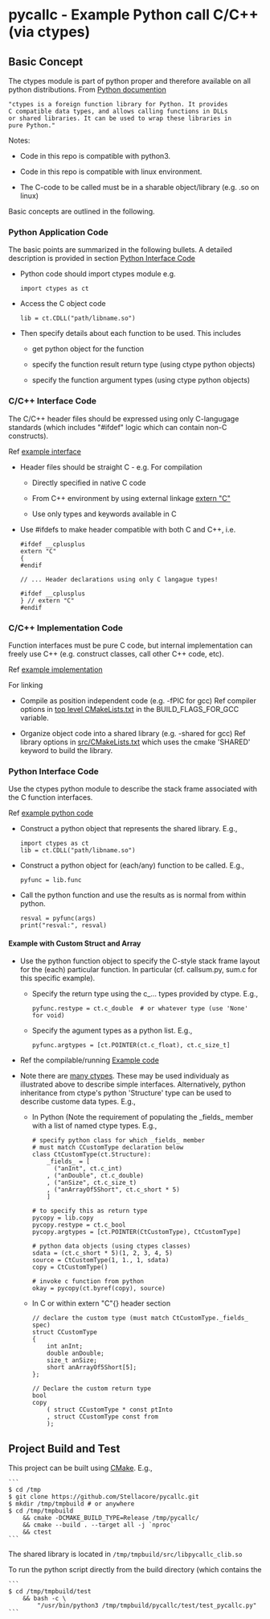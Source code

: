 # pycallc - Example Python call C/C++ (via ctypes)

## Basic Concept

The ctypes module is part of python proper and therefore available on
all python distributions. From
[Python documention](https://docs.python.org/3/library/ctypes.html)

	"ctypes is a foreign function library for Python. It provides
	C compatible data types, and allows calling functions in DLLs
	or shared libraries. It can be used to wrap these libraries in
	pure Python."

Notes:

* Code in this repo is compatible with python3.

* Code in this repo is compatible with linux environment.

* The C-code to be called must be in a sharable object/library
  (e.g. .so on linux)

Basic concepts are outlined in the following.

### Python Application Code

The basic points are summarized in the following bullets. A detailed
description is provided in section
[Python Interface Code](#Python-Interface-Code)


* Python code should import ctypes module e.g.

	```
	import ctypes as ct
	```

* Access the C object code

	```
    lib = ct.CDLL("path/libname.so")
	```

* Then specify details about each function to be used. This includes

	* get python object for the function

	* specify the function result return type (using ctype python objects)

	* specify the function argument types (using ctype python objects)

### C/C++ Interface Code

The C/C++ header files should be expressed using only C-langugage standards
(which includes "#ifdef" logic which can contain non-C constructs).

Ref [example interface](./include/pycallable.h)

* Header files should be straight C - e.g. For compilation

	* Directly specified in native C code

	* From C++ environment by using external linkage
	  [extern "C"](https://en.cppreference.com/w/cpp/language/language_linkage)

	* Use only types and keywords available in C

* Use #ifdefs to make header compatible with both C and C++, i.e.

	```
	#ifdef __cplusplus
    extern "C"
    {
	#endif

	// ... Header declarations using only C langague types!

	#ifdef __cplusplus
    } // extern "C"
	#endif
	```

### C/C++ Implementation Code

Function interfaces must be pure C code, but internal implementation
can freely use C++ (e.g. construct classes, call other C++ code, etc).

Ref [example implementation](./src/cInterface.cpp)

For linking

* Compile as position independent code (e.g. -fPIC for gcc)
  Ref compiler options in [top level CMakeLists.txt](./CMakeLists.txt#L62)
  in the BUILD_FLAGS_FOR_GCC variable.

* Organize object code into a shared library (e.g. -shared for gcc)
  Ref library options in [src/CMakeLists.txt](./src/CMakeLists.txt#L37)
  which uses the cmake 'SHARED' keyword to build the library.

### Python Interface Code

Use the ctypes python module to describe the stack frame associated with
the C function interfaces.

Ref [example python code](./test/test_pycallc.py)

* Construct a python object that represents the shared library. E.g.,

	```
    import ctypes as ct
    lib = ct.CDLL("path/libname.so")
	```

* Construct a python object for (each/any) function to be called. E.g.,

	```
    pyfunc = lib.func
	```

* Call the python function and use the results as is normal from within python.
	```
   	resval = pyfunc(args)
	print("resval:", resval)
	```

#### Example with Custom Struct and Array

* Use the python function object to specify the C-style stack frame
  layout for the (each) particular function. In particular
  (cf. callsum.py, sum.c for this specific example).

	* Specify the return type using the c_... types provided by ctype. E.g.,

		```
		pyfunc.restype = ct.c_double  # or whatever type (use 'None' for void)
		```

	* Specify the agument types as a python list. E.g.,

		```
		pyfunc.argtypes = [ct.POINTER(ct.c_float), ct.c_size_t]
		```


* Ref the compilable/running [Example code](./test/test_pycallc.py)

* Note there are
  [many ctypes](https://docs.python.org/3/library/ctypes.html#fundamental-data-types). These may be used individualy as illustrated above to describe
  simple interfaces. Alternatively, python inheritance from ctype's python
  'Structure' type can be used to describe custome data types. E.g.,

	* In Python (Note the requirement of populating the \_fields\_ member
	  with a list of named ctype types. E.g.,

		```
		# specify python class for which _fields_ member
		# must match CCustomType declaration below
		class CtCustomType(ct.Structure):
			_fields_ = [
			  ("anInt", ct.c_int)
			, ("anDouble", ct.c_double)
			, ("anSize", ct.c_size_t)
			, ("anArrayOf5Short", ct.c_short * 5)
			]

		# to specify this as return type
		pycopy = lib.copy
		pycopy.restype = ct.c_bool
		pycopy.argtypes = [ct.POINTER(CtCustomType), CtCustomType]

		# python data objects (using ctypes classes)
		sdata = (ct.c_short * 5)(1, 2, 3, 4, 5)
		source = CtCustomType(1, 1., 1, sdata)
		copy = CtCustomType()

		# invoke c function from python
		okay = pycopy(ct.byref(copy), source)
		```

	* In C or within extern "C"{} header section

		```
		// declare the custom type (must match CtCustomType._fields_ spec)
		struct CCustomType
		{
			int anInt;
			double anDouble;
			size_t anSize;
			short anArrayOf5Short[5];
		};

		// Declare the custom return type
		bool
		copy
			( struct CCustomType * const ptInto
			, struct CCustomType const from
			);
		```

	
## Project Build and Test

This project can be built using [CMake](ihttps://cmake.org/). E.g.,

	```
	$ cd /tmp
	$ git clone https://github.com/Stellacore/pycallc.git
	$ mkdir /tmp/tmpbuild # or anywhere
	$ cd /tmp/tmpbuild
		&& cmake -DCMAKE_BUILD_TYPE=Release /tmp/pycallc/
		&& cmake --build . --target all -j `nproc`
		&& ctest
	```

The shared library is located in
	```
	/tmp/tmpbuild/src/libpycallc_clib.so
	```

To run the python script directly from the build directory (which
contains the

	```
	$ cd /tmp/tmpbuild/test
		&& bash -c \
			"/usr/bin/python3 /tmp/tmpbuild/pycallc/test/test_pycallc.py"
	```

